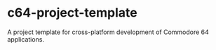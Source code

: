 # c64-project-template
A project template for cross-platform development of Commodore 64 applications.
